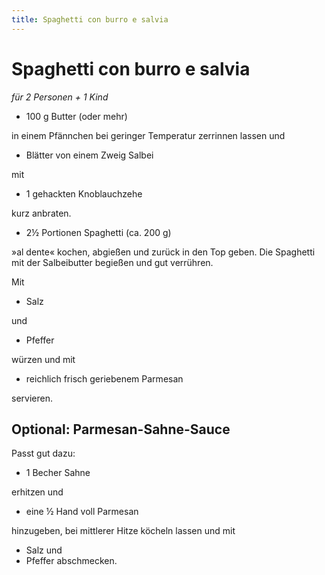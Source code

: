 ```yaml
---
title: Spaghetti con burro e salvia
---
```


# Spaghetti con burro e salvia

*für 2 Personen + 1 Kind*

* 100 g Butter (oder mehr)

in einem Pfännchen bei geringer Temperatur zerrinnen lassen und

* Blätter von einem Zweig Salbei

mit

* 1 gehackten Knoblauchzehe

kurz anbraten.

* 2½ Portionen Spaghetti (ca. 200 g)

»al dente« kochen, abgießen und zurück in den Top geben. Die
Spaghetti mit der Salbeibutter begießen und gut verrühren.

Mit

* Salz

und

* Pfeffer

würzen und mit

* reichlich frisch geriebenem Parmesan

servieren.

## Optional: Parmesan-Sahne-Sauce

Passt gut dazu:
* 1 Becher Sahne

erhitzen und

* eine ½ Hand voll Parmesan

hinzugeben, bei mittlerer Hitze köcheln lassen und mit
* Salz
und
* Pfeffer abschmecken.
